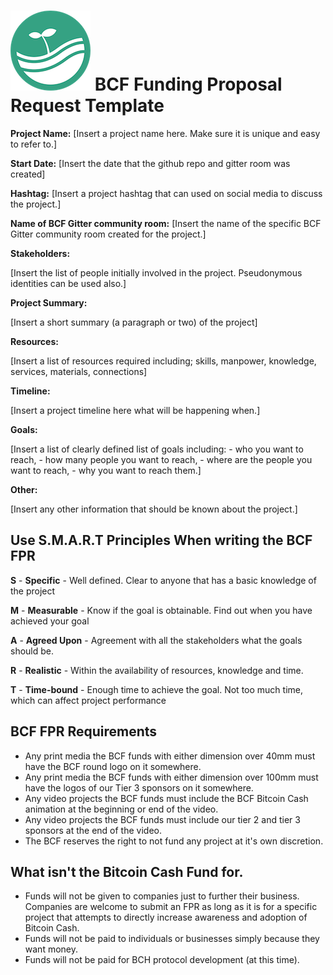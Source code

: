 # ![BCF Logo Round Tiny](https://raw.githubusercontent.com/The-Bitcoin-Cash-Fund/Branding/master/BCF%20Symbol%20Round%20Tiny.png) BCF Funding Proposal Request Template


**Project Name:** [Insert a project name here. Make sure it is unique and easy to refer to.]


**Start Date:** [Insert the date that the github repo and gitter room was created]


**Hashtag:** [Insert a project hashtag that can used on social media to discuss the project.]


**Name of BCF Gitter community room:** [Insert the name of the specific BCF Gitter community room created for the project.]


**Stakeholders:** 

[Insert the list of people initially involved in the project. Pseudonymous identities can be used also.]


**Project Summary:** 

[Insert a short summary (a paragraph or two) of the project]


**Resources:**

[Insert a list of resources required including; skills, manpower, knowledge, services, materials, connections]


**Timeline:** 

[Insert a project timeline here what will be happening when.]


**Goals:**

[Insert a list of clearly defined list of goals including: 
    - who you want to reach, 
    - how many people you want to reach, 
    - where are the people you want to reach,
    - why you want to reach them.]


**Other:**

[Insert any other information that should be known about the project.]

## Use S.M.A.R.T Principles When writing the BCF FPR

**S** - **Specific** - Well defined. Clear to anyone that has a basic knowledge of the project

**M** - **Measurable** - Know if the goal is obtainable. Find out when you have achieved your goal

**A** - **Agreed Upon** - Agreement with all the stakeholders what the goals should be.

**R** - **Realistic** - Within the availability of resources, knowledge and time.

**T** - **Time-bound** - Enough time to achieve the goal. Not too much time, which can affect project performance


## BCF FPR Requirements

- Any print media the BCF funds with either dimension over 40mm must have the BCF round logo on it somewhere.
- Any print media the BCF funds with either dimension over 100mm must have the logos of our Tier 3 sponsors on it somewhere.
- Any video projects the BCF funds must include the BCF Bitcoin Cash animation at the beginning or end of the video.
- Any video projects the BCF funds must include our tier 2 and tier 3 sponsors at the end of the video.
- The BCF reserves the right to not fund any project at it's own discretion.

## What isn't the Bitcoin Cash Fund for.

- Funds will not be given to companies just to further their business. Companies are welcome to submit an FPR as long as it is for a specific project that attempts to directly increase awareness and adoption of Bitcoin Cash.
- Funds will not be paid to individuals or businesses simply because they want money.
- Funds will not be paid for BCH protocol development (at this time).

